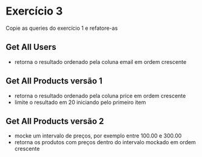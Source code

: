 # Exercício 3
Copie as queries do exercício 1 e refatore-as

## Get All Users
- retorna o resultado ordenado pela coluna email em ordem crescente

## Get All Products versão 1
- retorna o resultado ordenado pela coluna price em ordem crescente
- limite o resultado em 20 iniciando pelo primeiro item

## Get All Products versão 2
- mocke um intervalo de preços, por exemplo entre 100.00 e 300.00
- retorna os produtos com preços dentro do intervalo mockado em ordem crescente
